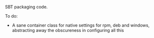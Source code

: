 SBT packaging code.

To do:

- A sane container class for native settings for rpm, deb and windows, abstracting away the obscureness in configuring all this

